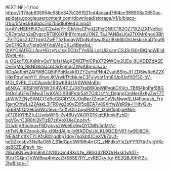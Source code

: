 #EXTINF:-1,froo
https://ff7dab635954e53be347b1261921cd4acaad78f4ce368908a0850ac-apidata.googleusercontent.com/download/storage/v1/b/bisco-01/o/5fae46846dc51d7b5d889e40.mp4?jk=AYvHSRH5X7sUC2x4xjYHjCkNnsCPytQ2PejQN9C182OZ71XZtZXfNe5cjiCROnbAzn2sDvgccRTBK8O1h8YcmsaUONZ_TaJPANBaLKa2TtXMr6nod3Bh_FzITQdcZJ27zgoGZwFT5z1ocqyWDqNofiswJSozl8xk6bOkUeskisVuDfquf6QqE74QRiv7iptg04HVqiV4gDKLdjBewIpL-0tAYOIiAfEGiLAprHGzyNs1kxlEC0xTYs6SLLssUi3camCSJSrIS0r1BQpoWEil4Wo9L-6l-p_OGkdFXLKsMryQxY1ofzHAgKDWZPnICPsX729WQjy2UEq_8UKDDZdASEOvFqMq_R8ND8mQcpLSrFqmqrZWgABpmJsJb-RDqAo9hH2APWBGQ5iPPbKIakkfDZY2xHsPNt4Zyuh8ShsJtTZD6iwRe6Z2XHikrPdw1whYI1_WwnJKVtwkTfcMuIeC3Fxjyvot1rm8lUpIUpfX0f30-bV-MGI_0vRb_CUCAuvdvIB0wbB4zUr0WkMnEk-a6NXATRRSPiWWWr3K4W47_ZJ087ssBW0pWiPyqkCKVci_TBfB4kpPaf88G1eOp1uUFwTMwJITw9XADiXB8Ps4r5aY7OdDsYN_DsgrjgCmHerBxKyZwF7TzbWjV7ZNySW4CtTd5eG8CilYVXJOqBpr7ZoonCyVlvNwwftLU4Fogusb_Fry1gynCthwLs22AakL3iFR0vg3o0yZXl5q8EA7v89XrfwWsR9a-HHfvQJr-g56BMrQrze656Wrcfevu-fxlXvOllLbqulRXFkf_IzbHfsphjuHNq-ctPZ8kYPB2fuLUvdsWFS-7y46UyVAi1lY01KiqEKIqnklFzhD-bgVGvrO3R8hI2kTlzB7z6VoXUieCpz4yf-DLwbjVB5dlouvF8Dyicvs2WpeEc6wQYCMNl5nMrN-xhTvNJkX2sookJAy_xI9lzdALjp-b9fADDsUbLKL9QOErVjI1-Iw90i8DX-NE3i4hx1fKTYLKfsBlzIlgdbpTdqy7pqSbtDCeXVk7gUf-heDZkqsbv3NsRaO857_S1idGpc3WfMh4rrCQ_zNFdksYlxZpYYf0YtnTvIgVKcqsB6ZEuPavh_rp-28iJ6KN5wdgn8nIl7JVGUQm48XdLte_3BhG32BXOrHxsk1vA07-9UbTGQmTVWd9pa4hgzat3rS6SE7RY_cyREDky-ky-6E2QBJ0fhY2s-2lw&isca=1
